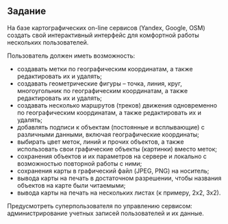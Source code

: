 ## Задание ##

На базе картографических on-line сервисов (Yandex, Google, OSM) создать свой интерактивный интерфейс для комфортной работы нескольких пользователей.

Пользователь должен иметь возможность:

  * создавать метки по географическим координатам, а также редактировать их и удалять;
  * создавать геометрические фигуры – точка, линия, круг, многоугольник по географическим координатам, а также редактировать их и удалять;
  * создавать несколько маршрутов (треков) движения одновременно по географическим координатам, а также редактировать их и удалять;
  * добавлять подписи к объектам (постоянные и всплывающие) с различными данными, включая географические координаты;
  * выбирать цвет меток, линий и прочих объектов, а также использовать свои графические объекты (картинки) вместо меток;
  * сохранения объектов и их параметров на сервере и локально с возможностью повторной работы с ними;
  * сохранения карты в графический файл (JPEG, PNG) на носитель;
  * вывода карты на печать в достаточном разрешении, чтобы названия объектов на карте были читаемыми;
  * вывода карты на печать на нескольких листах (к примеру, 2х2, 3х2).

Предусмотреть суперпользователя по управлению сервисом: администрирование учетных записей пользователей и их данные.